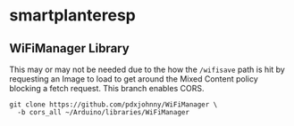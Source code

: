 # smartplanteresp

## WiFiManager Library

This may or may not be needed due to the how the `/wifisave` path is hit by
requesting an Image to load to get around the Mixed Content policy blocking a
fetch request. This branch enables CORS.

```console
git clone https://github.com/pdxjohnny/WiFiManager \
  -b cors_all ~/Arduino/libraries/WiFiManager
```
